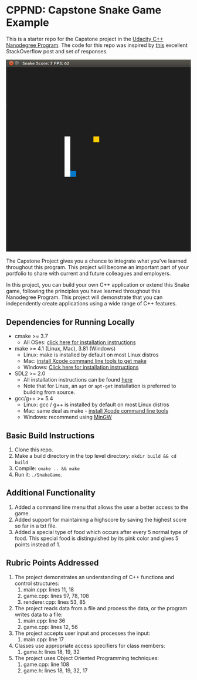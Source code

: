 # CPPND: Capstone Snake Game Example

This is a starter repo for the Capstone project in the [Udacity C++ Nanodegree Program](https://www.udacity.com/course/c-plus-plus-nanodegree--nd213). The code for this repo was inspired by [this](https://codereview.stackexchange.com/questions/212296/snake-game-in-c-with-sdl) excellent StackOverflow post and set of responses.

<img src="snake_game.gif"/>

The Capstone Project gives you a chance to integrate what you've learned throughout this program. This project will become an important part of your portfolio to share with current and future colleagues and employers.

In this project, you can build your own C++ application or extend this Snake game, following the principles you have learned throughout this Nanodegree Program. This project will demonstrate that you can independently create applications using a wide range of C++ features.

## Dependencies for Running Locally
* cmake >= 3.7
  * All OSes: [click here for installation instructions](https://cmake.org/install/)
* make >= 4.1 (Linux, Mac), 3.81 (Windows)
  * Linux: make is installed by default on most Linux distros
  * Mac: [install Xcode command line tools to get make](https://developer.apple.com/xcode/features/)
  * Windows: [Click here for installation instructions](http://gnuwin32.sourceforge.net/packages/make.htm)
* SDL2 >= 2.0
  * All installation instructions can be found [here](https://wiki.libsdl.org/Installation)
  * Note that for Linux, an `apt` or `apt-get` installation is preferred to building from source.
* gcc/g++ >= 5.4
  * Linux: gcc / g++ is installed by default on most Linux distros
  * Mac: same deal as make - [install Xcode command line tools](https://developer.apple.com/xcode/features/)
  * Windows: recommend using [MinGW](http://www.mingw.org/)

## Basic Build Instructions

1. Clone this repo.
2. Make a build directory in the top level directory: `mkdir build && cd build`
3. Compile: `cmake .. && make`
4. Run it: `./SnakeGame`.

## Additional Functionality

1. Added a command line menu that allows the user a better access to the game.
2. Added support for maintaining a highscore by saving the highest score so far in a txt file.
3. Added a special type of food which occurs after every 5 normal type of food. This special food is distinguished by its pink color and gives 5 points instead of 1.

## Rubric Points Addressed

1. The project demonstrates an understanding of C++ functions and control structures:    
      1. main.cpp: lines 11, 18  
      2. game.cpp: lines 97, 78, 108
      3. renderer.cpp: lines 53, 85
2. The project reads data from a file and process the data, or the program writes data to a file:      
      1. main.cpp: line 36
      2. game.cpp: lines 12, 56
3. The project accepts user input and processes the input:      
      1. main.cpp: line 17
4. Classes use appropriate access specifiers for class members:    
      1. game.h: lines 18, 19, 32
5. The project uses Object Oriented Programming techniques:    
      1. game.cpp: line 108
      2. game.h: lines 18, 19, 32, 17
